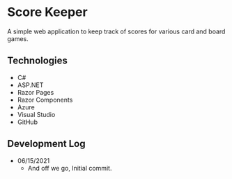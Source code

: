 # Score Keeper

A simple web application to keep track of scores for various card and board games.

## Technologies
+ C#
+ ASP.NET
+ Razor Pages
+ Razor Components
+ Azure
+ Visual Studio
+ GitHub

## Development Log
+ 06/15/2021
  + And off we go, Initial commit.
